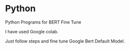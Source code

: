# Python
Python Programs for BERT Fine Tune

I have used Google colab.


Just follow steps and fine tune Google Bert Default Model.
